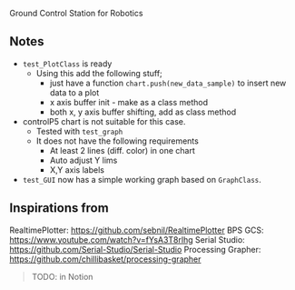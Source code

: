 Ground Control Station for Robotics

## Notes

* `test_PlotClass` is ready
  + Using this add the following stuff; 
    - just have a function `chart.push(new_data_sample)` to insert new data to a plot
    - x axis buffer init - make as a class method
    - both x, y axis buffer shifting, add as class method
* controlP5 chart is not suitable for this case.
  + Tested with `test_graph`
  + It does not have the following requirements
    - At least 2 lines (diff. color) in one chart
    - Auto adjust Y lims
    - X,Y axis labels
* `test_GUI` now has a simple working graph based on `GraphClass`.

## Inspirations from 

RealtimePlotter: https://github.com/sebnil/RealtimePlotter
BPS GCS: https://www.youtube.com/watch?v=fYsA3T8rlhg
Serial Studio: https://github.com/Serial-Studio/Serial-Studio
Processing Grapher: https://github.com/chillibasket/processing-grapher

> TODO: in Notion